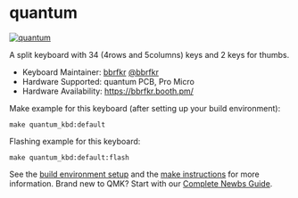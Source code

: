 # quantum

[![quantum]()]()

A split keyboard with 34 (4rows and 5columns) keys and 2 keys for thumbs.

* Keyboard Maintainer: [bbrfkr](https://github.com/bbrfkr) [@bbrfkr](https://twitter.com/bbrfkr)
* Hardware Supported: quantum PCB, Pro Micro
* Hardware Availability: https://bbrfkr.booth.pm/

Make example for this keyboard (after setting up your build environment):

    make quantum_kbd:default

Flashing example for this keyboard:

    make quantum_kbd:default:flash

See the [build environment setup](https://docs.qmk.fm/#/getting_started_build_tools) and the [make instructions](https://docs.qmk.fm/#/getting_started_make_guide) for more information. Brand new to QMK? Start with our [Complete Newbs Guide](https://docs.qmk.fm/#/newbs).
